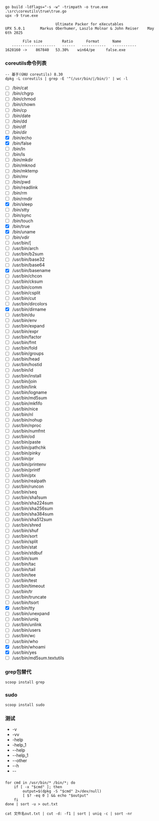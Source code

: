 ```shell
go build -ldflags="-s -w" -trimpath -o true.exe .\src\coreutils\true\true.go
upx -9 true.exe
```

```text
                       Ultimate Packer for eXecutables
UPX 5.0.1       Markus Oberhumer, Laszlo Molnar & John Reiser    May 6th 2025

        File size         Ratio      Format      Name
   --------------------   ------   -----------   -----------
1628160 ->    867840   53.30%    win64/pe     false.exe

```

### coreutils命令列表

```
-- 基于(GNU coreutils) 8.30
dpkg -L coreutils | grep -E '^(/usr/bin/|/bin/)' | wc -l
```

* [ ] /bin/cat
* [ ] /bin/chgrp
* [ ] /bin/chmod
* [ ] /bin/chown
* [ ] /bin/cp
* [ ] /bin/date
* [ ] /bin/dd
* [ ] /bin/df
* [ ] /bin/dir
* [x] /bin/echo
* [x] /bin/false
* [ ] /bin/ln
* [ ] /bin/ls
* [ ] /bin/mkdir
* [ ] /bin/mknod
* [ ] /bin/mktemp
* [ ] /bin/mv
* [ ] /bin/pwd
* [ ] /bin/readlink
* [ ] /bin/rm
* [ ] /bin/rmdir
* [x] /bin/sleep
* [ ] /bin/stty
* [ ] /bin/sync
* [ ] /bin/touch
* [x] /bin/true
* [x] /bin/uname
* [ ] /bin/vdir
* [ ] /usr/bin/[
* [ ] /usr/bin/arch
* [ ] /usr/bin/b2sum
* [ ] /usr/bin/base32
* [ ] /usr/bin/base64
* [x] /usr/bin/basename
* [ ] /usr/bin/chcon
* [ ] /usr/bin/cksum
* [ ] /usr/bin/comm
* [ ] /usr/bin/csplit
* [ ] /usr/bin/cut
* [ ] /usr/bin/dircolors
* [x] /usr/bin/dirname
* [ ] /usr/bin/du
* [ ] /usr/bin/env
* [ ] /usr/bin/expand
* [ ] /usr/bin/expr
* [ ] /usr/bin/factor
* [ ] /usr/bin/fmt
* [ ] /usr/bin/fold
* [ ] /usr/bin/groups
* [ ] /usr/bin/head
* [ ] /usr/bin/hostid
* [ ] /usr/bin/id
* [ ] /usr/bin/install
* [ ] /usr/bin/join
* [ ] /usr/bin/link
* [ ] /usr/bin/logname
* [ ] /usr/bin/md5sum
* [ ] /usr/bin/mkfifo
* [ ] /usr/bin/nice
* [ ] /usr/bin/nl
* [ ] /usr/bin/nohup
* [ ] /usr/bin/nproc
* [ ] /usr/bin/numfmt
* [ ] /usr/bin/od
* [ ] /usr/bin/paste
* [ ] /usr/bin/pathchk
* [ ] /usr/bin/pinky
* [ ] /usr/bin/pr
* [ ] /usr/bin/printenv
* [ ] /usr/bin/printf
* [ ] /usr/bin/ptx
* [ ] /usr/bin/realpath
* [ ] /usr/bin/runcon
* [ ] /usr/bin/seq
* [ ] /usr/bin/sha1sum
* [ ] /usr/bin/sha224sum
* [ ] /usr/bin/sha256sum
* [ ] /usr/bin/sha384sum
* [ ] /usr/bin/sha512sum
* [ ] /usr/bin/shred
* [ ] /usr/bin/shuf
* [ ] /usr/bin/sort
* [ ] /usr/bin/split
* [ ] /usr/bin/stat
* [ ] /usr/bin/stdbuf
* [ ] /usr/bin/sum
* [ ] /usr/bin/tac
* [ ] /usr/bin/tail
* [ ] /usr/bin/tee
* [ ] /usr/bin/test
* [ ] /usr/bin/timeout
* [ ] /usr/bin/tr
* [ ] /usr/bin/truncate
* [ ] /usr/bin/tsort
* [x] /usr/bin/tty
* [ ] /usr/bin/unexpand
* [ ] /usr/bin/uniq
* [ ] /usr/bin/unlink
* [ ] /usr/bin/users
* [ ] /usr/bin/wc
* [ ] /usr/bin/who
* [x] /usr/bin/whoami
* [x] /usr/bin/yes
* [ ] /usr/bin/md5sum.textutils

### grep包替代

```bash
scoop install grep
```

### sudo

```bash
scoop install sudo
```

### 测试

* -v
* -vv
* -help
* -help_1
* --help
* --help_1
* --other
* --h
* --

###  

```shell
for cmd in /usr/bin/* /bin/*; do
    if [ -x "$cmd" ]; then
        output=$(dpkg -S "$cmd" 2>/dev/null)
        [ $? -eq 0 ] && echo "$output"
    fi
done | sort -u > out.txt
```

```shell
cat 文件名out.txt | cut -d: -f1 | sort | uniq -c | sort -nr
```
